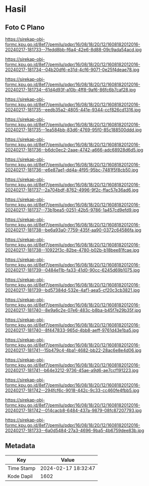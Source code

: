 # Hasil

## Foto C Plano

https://sirekap-obj-formc.kpu.go.id/8ef7/pemilu/pdpr/16/08/18/20/12/1608182012016-20240217-181733--7fedd8bb-f6a4-42e6-8d88-09c9ada54acd.jpg

https://sirekap-obj-formc.kpu.go.id/8ef7/pemilu/pdpr/16/08/18/20/12/1608182012016-20240217-181734--04b20df6-e31d-4cf6-9071-0e25f4deae78.jpg

https://sirekap-obj-formc.kpu.go.id/8ef7/pemilu/pdpr/16/08/18/20/12/1608182012016-20240217-181734--61d4d93f-a10b-4ff8-9af6-86fc6b7caf28.jpg

https://sirekap-obj-formc.kpu.go.id/8ef7/pemilu/pdpr/16/08/18/20/12/1608182012016-20240217-181735--eedb35a2-4805-441e-9344-ccf826cd1316.jpg

https://sirekap-obj-formc.kpu.go.id/8ef7/pemilu/pdpr/16/08/18/20/12/1608182012016-20240217-181735--1ea584bb-83d6-4769-95f0-85c188500ddd.jpg

https://sirekap-obj-formc.kpu.go.id/8ef7/pemilu/pdpr/16/08/18/20/12/1608182012016-20240217-181736--b6dc0ec2-2aae-4742-a666-adc68928d6d5.jpg

https://sirekap-obj-formc.kpu.go.id/8ef7/pemilu/pdpr/16/08/18/20/12/1608182012016-20240217-181736--e6e87ae1-dd4a-4f95-95bc-7481f5f8cb50.jpg

https://sirekap-obj-formc.kpu.go.id/8ef7/pemilu/pdpr/16/08/18/20/12/1608182012016-20240217-181737--2a704bdf-8762-4996-9f2c-ffac57e36ad6.jpg

https://sirekap-obj-formc.kpu.go.id/8ef7/pemilu/pdpr/16/08/18/20/12/1608182012016-20240217-181737--73b1bea5-0251-42b5-9786-1a457cd9efd9.jpg

https://sirekap-obj-formc.kpu.go.id/8ef7/pemilu/pdpr/16/08/18/20/12/1608182012016-20240217-181738--be6a93a0-7759-435f-aa90-0372c64586fa.jpg

https://sirekap-obj-formc.kpu.go.id/8ef7/pemilu/pdpr/16/08/18/20/12/1608182012016-20240217-181738--10922f3c-82be-4780-b02b-b18bee81fcae.jpg

https://sirekap-obj-formc.kpu.go.id/8ef7/pemilu/pdpr/16/08/18/20/12/1608182012016-20240217-181739--0484e11b-fa33-41d0-90cc-6245d69b1075.jpg

https://sirekap-obj-formc.kpu.go.id/8ef7/pemilu/pdpr/16/08/18/20/12/1608182012016-20240217-181739--bd57384d-532e-4af1-aea5-cf20c3cb3821.jpg

https://sirekap-obj-formc.kpu.go.id/8ef7/pemilu/pdpr/16/08/18/20/12/1608182012016-20240217-181740--8e9a6c2e-07e6-483c-b8ba-b45f7e29b35f.jpg

https://sirekap-obj-formc.kpu.go.id/8ef7/pemilu/pdpr/16/08/18/20/12/1608182012016-20240217-181740--8f447833-965d-4bb8-aeff-9761d43e1ba5.jpg

https://sirekap-obj-formc.kpu.go.id/8ef7/pemilu/pdpr/16/08/18/20/12/1608182012016-20240217-181741--15b479c4-4ba1-4682-bb22-28ac6e8e4d06.jpg

https://sirekap-obj-formc.kpu.go.id/8ef7/pemilu/pdpr/16/08/18/20/12/1608182012016-20240217-181741--b64e3212-9736-45ae-a9d6-ae7ccf191223.jpg

https://sirekap-obj-formc.kpu.go.id/8ef7/pemilu/pdpr/16/08/18/20/12/1608182012016-20240217-181742--294fcf6c-9018-442c-9c33-cc460fe4fbb5.jpg

https://sirekap-obj-formc.kpu.go.id/8ef7/pemilu/pdpr/16/08/18/20/12/1608182012016-20240217-181742--014cacb8-6484-437a-9879-08fc87207793.jpg

https://sirekap-obj-formc.kpu.go.id/8ef7/pemilu/pdpr/16/08/18/20/12/1608182012016-20240217-181733--6a0d5484-27a3-4696-9ba5-4b6759dee83b.jpg


## Metadata

| Key        | Value               |
| ---------- | ------------------- |
| Time Stamp | 2024-02-17 18:32:47 |
| Kode Dapil | 1602                |



